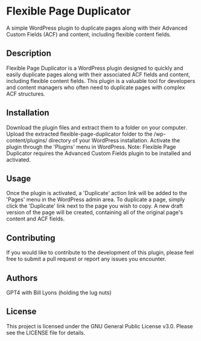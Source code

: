 # Flexible Page Duplicator
A simple WordPress plugin to duplicate pages along with their Advanced Custom Fields (ACF) and content, including flexible content fields.

<h2>Description</h2>
Flexible Page Duplicator is a WordPress plugin designed to quickly and easily duplicate pages along with their associated ACF fields and content, including flexible content fields. This plugin is a valuable tool for developers and content managers who often need to duplicate pages with complex ACF structures.

<h2>Installation</h2>
Download the plugin files and extract them to a folder on your computer.
Upload the extracted flexible-page-duplicator folder to the /wp-content/plugins/ directory of your WordPress installation.
Activate the plugin through the 'Plugins' menu in WordPress.
Note: Flexible Page Duplicator requires the Advanced Custom Fields plugin to be installed and activated.

<h2>Usage</h2>
Once the plugin is activated, a 'Duplicate' action link will be added to the 'Pages' menu in the WordPress admin area. To duplicate a page, simply click the 'Duplicate' link next to the page you wish to copy. A new draft version of the page will be created, containing all of the original page's content and ACF fields.

<h2>Contributing</h2>
If you would like to contribute to the development of this plugin, please feel free to submit a pull request or report any issues you encounter.

<h2>Authors</h2>
GPT4 with Bill Lyons (holding the lug nuts)

<h2>License</h2>
This project is licensed under the GNU General Public License v3.0. Please see the LICENSE file for details.
